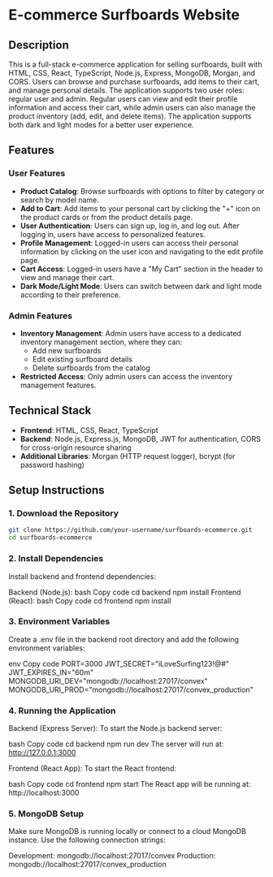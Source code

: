 # E-commerce Surfboards Website

## Description
This is a full-stack e-commerce application for selling surfboards, built with HTML, CSS, React, TypeScript, Node.js, Express, MongoDB, Morgan, and CORS. Users can browse and purchase surfboards, add items to their cart, and manage personal details. The application supports two user roles: regular user and admin. Regular users can view and edit their profile information and access their cart, while admin users can also manage the product inventory (add, edit, and delete items). The application supports both dark and light modes for a better user experience.

## Features

### User Features
- **Product Catalog**: Browse surfboards with options to filter by category or search by model name.
- **Add to Cart**: Add items to your personal cart by clicking the "+" icon on the product cards or from the product details page.
- **User Authentication**: Users can sign up, log in, and log out. After logging in, users have access to personalized features.
- **Profile Management**: Logged-in users can access their personal information by clicking on the user icon and navigating to the edit profile page.
- **Cart Access**: Logged-in users have a "My Cart" section in the header to view and manage their cart.
- **Dark Mode/Light Mode**: Users can switch between dark and light mode according to their preference.

### Admin Features
- **Inventory Management**: Admin users have access to a dedicated inventory management section, where they can:
  - Add new surfboards
  - Edit existing surfboard details
  - Delete surfboards from the catalog
- **Restricted Access**: Only admin users can access the inventory management features.

## Technical Stack
- **Frontend**: HTML, CSS, React, TypeScript
- **Backend**: Node.js, Express.js, MongoDB, JWT for authentication, CORS for cross-origin resource sharing
- **Additional Libraries**: Morgan (HTTP request logger), bcrypt (for password hashing)

## Setup Instructions

### 1. Download the Repository
```bash
git clone https://github.com/your-username/surfboards-ecommerce.git
cd surfboards-ecommerce
```


### 2. Install Dependencies
Install backend and frontend dependencies:

Backend (Node.js):
bash
Copy code
cd backend
npm install
Frontend (React):
bash
Copy code
cd frontend
npm install


### 3. Environment Variables
Create a .env file in the backend root directory and add the following environment variables:

env
Copy code
PORT=3000
JWT_SECRET="iLoveSurfing123!@#"
JWT_EXPIRES_IN="60m"
MONGODB_URI_DEV="mongodb://localhost:27017/convex"
MONGODB_URI_PROD="mongodb://localhost:27017/convex_production"


### 4. Running the Application
Backend (Express Server):
To start the Node.js backend server:

bash
Copy code
cd backend
npm run dev
The server will run at: http://127.0.0.1:3000

Frontend (React App):
To start the React frontend:

bash
Copy code
cd frontend
npm start
The React app will be running at: http://localhost:3000

### 5. MongoDB Setup
Make sure MongoDB is running locally or connect to a cloud MongoDB instance. Use the following connection strings:

Development: mongodb://localhost:27017/convex
Production: mongodb://localhost:27017/convex_production


